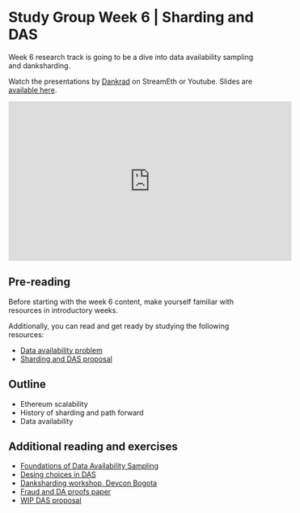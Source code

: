 # Study Group Week 6 | Sharding and DAS

Week 6 research track is going to be a dive into data availability sampling and danksharding. 

Watch the presentations by [Dankrad](https://twitter.com/dankrad) on StreamEth or Youtube. Slides are [available here](https://github.com/eth-protocol-fellows/protocol-studies/blob/main/docs/eps/presentations/week6_research.pdf). 

<iframe width="560" height="315" src="https://www.youtube.com/embed/ro2AGRkLC2s?si=IaNwL7OXl5tQvqOM" title="YouTube video player" frameborder="0" allow="accelerometer; autoplay; clipboard-write; encrypted-media; gyroscope; picture-in-picture; web-share" referrerpolicy="strict-origin-when-cross-origin" allowfullscreen></iframe>

## Pre-reading

Before starting with the week 6 content, make yourself familiar with resources in introductory weeks. 

Additionally, you can read and get ready by studying the following resources:

- [Data availability problem](https://www.youtube.com/watch?v=OJT_fR7wexw)
- [Sharding and DAS proposal](https://hackmd.io/@vbuterin/sharding_proposal)

## Outline

- Ethereum scalability
- History of sharding and path forward
- Data availability

## Additional reading and exercises 

- [Foundations of Data Availability Sampling](https://www.youtube.com/watch?v=KUNE3kR1kwU)
- [Desing choices in DAS](https://www.youtube.com/watch?v=Al7Jns8bCO4)
- [Danksharding workshop, Devcon Bogota](https://www.youtube.com/watch?v=8L2C6RDMV9Q)
- [Fraud and DA proofs paper](https://arxiv.org/abs/1809.09044)
- [WIP DAS proposal](https://hackmd.io/@vbuterin/das)
